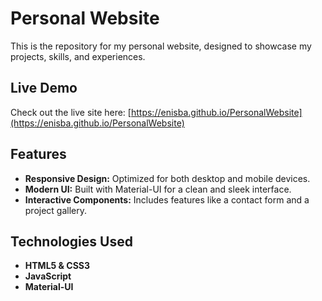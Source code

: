 # Personal Website

This is the repository for my personal website, designed to showcase my projects, skills, and experiences.

## Live Demo

Check out the live site here: [https://enisba.github.io/PersonalWebsite](https://enisba.github.io/PersonalWebsite)

## Features

- **Responsive Design:** Optimized for both desktop and mobile devices.
- **Modern UI:** Built with Material-UI for a clean and sleek interface.
- **Interactive Components:** Includes features like a contact form and a project gallery.

## Technologies Used

- **HTML5 & CSS3**
- **JavaScript**
- **Material-UI** 

